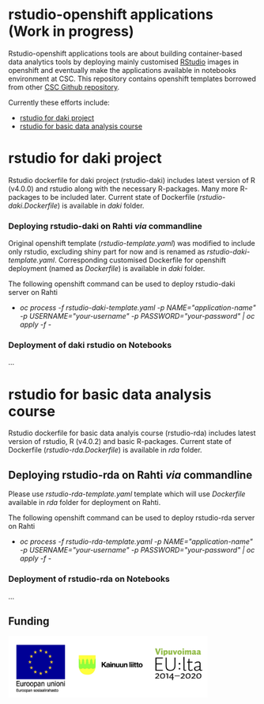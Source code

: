 # rstudio-openshift applications (Work in progress)

Rstudio-openshift applications tools are about building container-based data analytics tools by deploying mainly customised [RStudio](https://www.rstudio.com/) images in openshift and eventually make the applications available in notebooks environment at CSC. This repository contains openshift templates borrowed from other [CSC Github repository](https://github.com/CSCfi/rstudio-openshift).

Currently these efforts include:
- [rstudio for daki project](#rstudio-for-daki-project)
- [rstudio for basic data analysis course](#rstudio-for-basic-data-analysis-course) 

# rstudio for daki project

Rstudio dockerfile for daki project (rstudio-daki) includes latest version of R (v4.0.0) and rstudio along with the necessary R-packages. Many more R-packages to be included later. Current state of Dockerfile (*rstudio-daki.Dockerfile*) is available in *daki* folder.

### Deploying rstudio-daki on Rahti *via* commandline
Original openshift template (*rstudio-template.yaml*) was modified to include only rstudio, excluding shiny part for now and is renamed as *rstudio-daki-template.yaml*. Corresponding customised Dockerfile for openshift deployment (named as *Dockerfile*) is available in *daki* folder.

The following openshift command can be used to deploy rstudio-daki server on Rahti

* *oc process -f rstudio-daki-template.yaml -p NAME="application-name" -p USERNAME="your-username" -p PASSWORD="your-password" | oc apply -f -*

### Deployment of daki rstudio on Notebooks
...

# rstudio for basic data analysis course 
Rstudio dockerfile for basic data analyis course (rstudio-rda) includes latest version of rstudio, R (v4.0.2) and basic R-packages. Current state of Dockerfile (*rstudio-rda.Dockerfile*) is available in *rda* folder.

## Deploying rstudio-rda on Rahti *via* commandline
Please use  *rstudio-rda-template.yaml* template which will use *Dockerfile* available in *rda* folder for deployment on Rahti.

The following openshift command can be used to deploy rstudio-rda server on Rahti

* *oc process -f rstudio-rda-template.yaml -p NAME="application-name" -p USERNAME="your-username" -p PASSWORD="your-password" | oc apply -f -*

### Deployment of rstudio-rda on Notebooks
...



## Funding

<img src="./Logos.png" width="80%">


